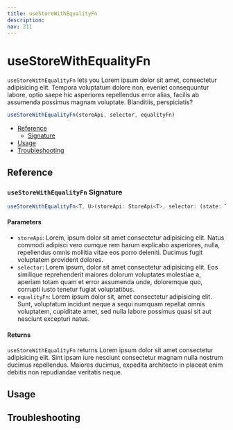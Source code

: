 ```yaml
---
title: useStoreWithEqualityFn
description:
nav: 211
---
```


# useStoreWithEqualityFn

`useStoreWithEqualityFn` lets you Lorem ipsum dolor sit amet, consectetur adipisicing elit. Tempora
voluptatum dolore non, eveniet consequuntur labore, optio saepe hic asperiores repellendus error
alias, facilis ab assumenda possimus magnam voluptate. Blanditiis, perspiciatis?

```js
useStoreWithEqualityFn(storeApi, selector, equalityFn)
```

- [Reference](#reference)
  - [Signature](#usestorewithequalityfn-signature)
- [Usage](#usage)
- [Troubleshooting](#troubleshooting)

## Reference

### `useStoreWithEqualityFn` Signature

```ts
useStoreWithEqualityFn<T, U>(storeApi: StoreApi<T>, selector: (state: T) => U, equalityFn?: (a: T, b: T) => boolean): U
```

#### Parameters

- `storeApi`: Lorem, ipsum dolor sit amet consectetur adipisicing elit. Natus commodi adipisci vero
  cumque rem harum explicabo asperiores, nulla, repellendus omnis mollitia vitae eos porro
  deleniti. Ducimus fugit voluptatem provident dolores.
- `selector`: Lorem ipsum, dolor sit amet consectetur adipisicing elit. Eos similique reprehenderit
  maiores dolorum voluptates molestiae a, aperiam totam quam et error assumenda unde, doloremque
  quo, corrupti iusto tenetur fugiat voluptatibus.
- `equalityFn`: Lorem ipsum dolor sit, amet consectetur adipisicing elit. Sunt, voluptatum incidunt
  neque a sequi numquam repellat omnis voluptatem, cupiditate amet, sed nulla labore possimus quasi
  sit aut nesciunt excepturi natus.

#### Returns

`useStoreWithEqualityFn` returns Lorem ipsum dolor sit amet consectetur adipisicing elit. Sint
ipsam iure nesciunt consectetur magnam nulla nostrum ducimus repellendus. Maiores ducimus, expedita
architecto in placeat enim debitis non repudiandae veritatis neque.

## Usage

## Troubleshooting
